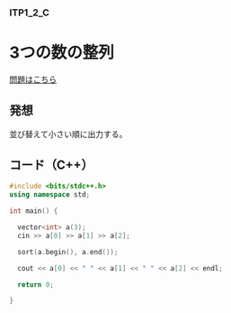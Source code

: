 ### ITP1_2_C

# 3つの数の整列

  [問題はこちら](https://onlinejudge.u-aizu.ac.jp/courses/lesson/2/ITP1/1/ITP1_1_C)


## 発想

  並び替えて小さい順に出力する。


## コード（C++）

```cpp
#include <bits/stdc++.h>
using namespace std;

int main() {

  vector<int> a(3);
  cin >> a[0] >> a[1] >> a[2];

  sort(a.begin(), a.end());

  cout << a[0] << " " << a[1] << " " << a[2] << endl;

  return 0;

}
```
